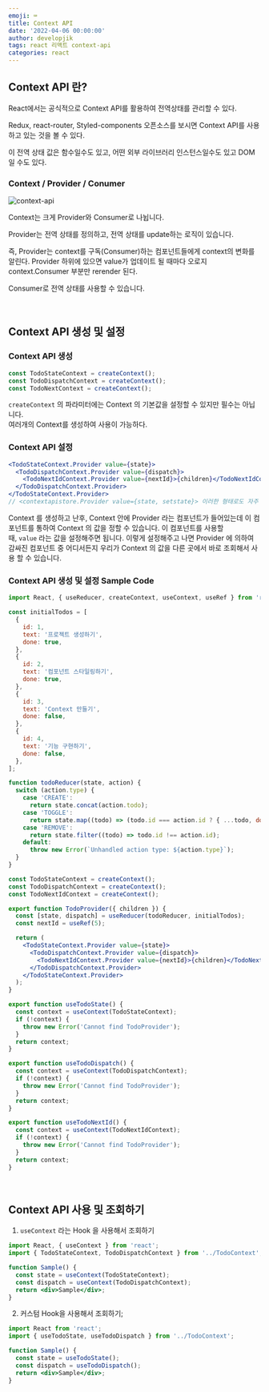 ```yaml
---
emoji: ⌨
title: Context API
date: '2022-04-06 00:00:00'
author: developjik
tags: react 리액트 context-api
categories: react
---
```


## Context API 란?

React에서는 공식적으로 Context API를 활용하여 전역상태를 관리할 수 있다.

Redux, react-router, Styled-components 오픈소스를 보시면 Context API를 사용하고 있는 것을 볼 수 있다.

이 전역 상태 값은 함수일수도 있고, 어떤 외부 라이브러리 인스턴스일수도 있고 DOM 일 수도 있다.

### Context / Provider / Conumer

![context-api](https://user-images.githubusercontent.com/67889389/161290082-5b5c9e89-22ea-46bd-9f95-24e1290466be.png)

Context는 크게 Provider와 Consumer로 나뉩니다.

Provider는 전역 상태를 정의하고, 전역 상태를 update하는 로직이 있습니다.

즉, Provider는 context를 구독(Consumer)하는 컴포넌트들에게 context의 변화를 알린다.
Provider 하위에 있으면 value가 업데이트 될 때마다 오로지 context.Consumer 부분만 rerender 된다.

Consumer로 전역 상태를 사용할 수 있습니다.

<br/>

## Context API 생성 및 설정

### Context API 생성

```jsx
const TodoStateContext = createContext();
const TodoDispatchContext = createContext();
const TodoNextContext = createContext();
```

`createContext` 의 파라미터에는 Context 의 기본값을 설정할 수 있지만 필수는 아닙니다.<br/>
여러개의 Context를 생성하여 사용이 가능하다.

### Context API 설정

```jsx
<TodoStateContext.Provider value={state}>
  <TodoDispatchContext.Provider value={dispatch}>
    <TodoNextIdContext.Provider value={nextId}>{children}</TodoNextIdContext.Provider>
  </TodoDispatchContext.Provider>
</TodoStateContext.Provider>
// <contextapistore.Provider value={state, setstate}> 이러한 형태로도 자주 사용한다
```

Context 를 생성하고 난후, Context 안에 Provider 라는 컴포넌트가 들어있는데 이 컴포넌트를 통하여 Context 의 값을 정할 수 있습니다. 이 컴포넌트를 사용할 때, `value` 라는 값을 설정해주면 됩니다.
이렇게 설정해주고 나면 Provider 에 의하여 감싸진 컴포넌트 중 어디서든지 우리가 Context 의 값을 다른 곳에서 바로 조회해서 사용 할 수 있습니다.

### Context API 생성 및 설정 Sample Code

```jsx
import React, { useReducer, createContext, useContext, useRef } from 'react';

const initialTodos = [
  {
    id: 1,
    text: '프로젝트 생성하기',
    done: true,
  },
  {
    id: 2,
    text: '컴포넌트 스타일링하기',
    done: true,
  },
  {
    id: 3,
    text: 'Context 만들기',
    done: false,
  },
  {
    id: 4,
    text: '기능 구현하기',
    done: false,
  },
];

function todoReducer(state, action) {
  switch (action.type) {
    case 'CREATE':
      return state.concat(action.todo);
    case 'TOGGLE':
      return state.map((todo) => (todo.id === action.id ? { ...todo, done: !todo.done } : todo));
    case 'REMOVE':
      return state.filter((todo) => todo.id !== action.id);
    default:
      throw new Error(`Unhandled action type: ${action.type}`);
  }
}

const TodoStateContext = createContext();
const TodoDispatchContext = createContext();
const TodoNextIdContext = createContext();

export function TodoProvider({ children }) {
  const [state, dispatch] = useReducer(todoReducer, initialTodos);
  const nextId = useRef(5);

  return (
    <TodoStateContext.Provider value={state}>
      <TodoDispatchContext.Provider value={dispatch}>
        <TodoNextIdContext.Provider value={nextId}>{children}</TodoNextIdContext.Provider>
      </TodoDispatchContext.Provider>
    </TodoStateContext.Provider>
  );
}

export function useTodoState() {
  const context = useContext(TodoStateContext);
  if (!context) {
    throw new Error('Cannot find TodoProvider');
  }
  return context;
}

export function useTodoDispatch() {
  const context = useContext(TodoDispatchContext);
  if (!context) {
    throw new Error('Cannot find TodoProvider');
  }
  return context;
}

export function useTodoNextId() {
  const context = useContext(TodoNextIdContext);
  if (!context) {
    throw new Error('Cannot find TodoProvider');
  }
  return context;
}
```

<br/>

## Context API 사용 및 조회하기

1. `useContext` 라는 Hook 을 사용해서 조회하기

```jsx
import React, { useContext } from 'react';
import { TodoStateContext, TodoDispatchContext } from '../TodoContext';

function Sample() {
  const state = useContext(TodoStateContext);
  const dispatch = useContext(TodoDispatchContext);
  return <div>Sample</div>;
}
```

2. 커스텀 Hook을 사용해서 조회하기;

```jsx
import React from 'react';
import { useTodoState, useTodoDispatch } from '../TodoContext';

function Sample() {
  const state = useTodoState();
  const dispatch = useTodoDispatch();
  return <div>Sample</div>;
}
```

```toc

```
